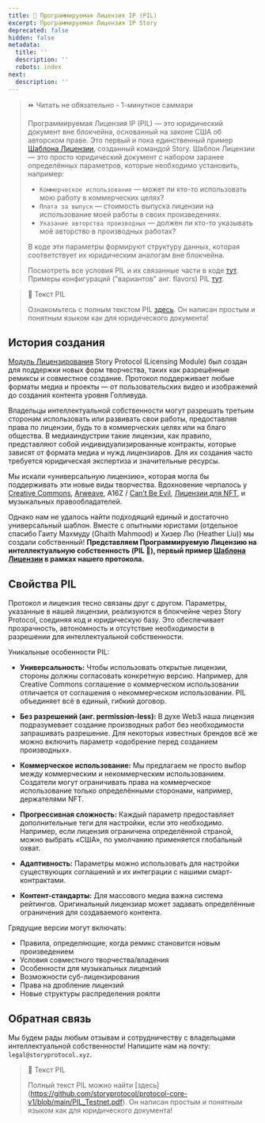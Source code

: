 ```yaml
---
title: 💊 Программируемая Лицензия IP (PIL)
excerpt: Программируемая Лицензия IP Story
deprecated: false
hidden: false
metadata:
  title: ''
  description: ''
  robots: index
next:
  description: ''
---
```

> ⏩ Читать не обязательно - 1-минутное саммари
>
> Программируемая Лицензия IP (PIL) — это юридический документ вне блокчейна, основанный на законе США об авторском праве. Это первый и пока единственный пример [Шаблона Лицензии](doc:license-template), созданный командой Story. Шаблон Лицензии — это просто юридический документ с набором заранее определённых параметров, которые необходимо установить, например:
>
> * `Коммерческое использование` — может ли кто-то использовать мою работу в коммерческих целях?
> * `Плата за выпуск` — стоимость выпуска лицензии на использование моей работы в своих произведениях.
> * `Указание авторства производных` — должен ли кто-то указывать моё авторство в производных работах?
>
> В коде эти параметры формируют структуру данных, которая соответствует их юридическим аналогам вне блокчейна.
>
> Посмотреть все условия PIL и их связанные части в коде [тут](doc:pil-terms). Примеры конфигураций ("вариантов" анг. flavors) PIL [тут](doc:pil-flavors).

> 📘 Текст PIL
>
> Ознакомьтесь с полным текстом PIL [здесь](https://github.com/storyprotocol/protocol-core-v1/blob/main/PIL_Testnet.pdf). Он написан простым и понятным языком как для юридического документа!

## История создания

[Модуль Лицензирования](doc:licensing-module) Story Protocol (Licensing Module) был создан для поддержки новых форм творчества, таких как разрешённые ремиксы и совместное создание. Протокол поддерживает любые форматы медиа и проекты — от пользовательских видео и изображений до создания контента уровня Голливуда.

Владельцы интеллектуальной собственности могут разрешать третьим сторонам использовать или развивать свои работы, предоставляя права по лицензии, будь то в коммерческих целях или на благо общества. В медиаиндустрии такие лицензии, как правило, представляют собой индивидуализированные контракты, которые зависят от формата медиа и нужд лицензиаров. Для их создания часто требуется юридическая экспертиза и значительные ресурсы.

Мы искали «универсальную лицензию», которая могла бы поддерживать эти новые виды творчества. Вдохновение черпалось у [Creative Commons](https://creativecommons.org/mission/), [Arweave](https://mirror.xyz/0x64eA438bd2784F2C52a9095Ec0F6158f847182d9/AjNBmiD4A4Sw-ouV9YtCO6RCq0uXXcGwVJMB5cdfbhE), A16Z / [Can’t Be Evil](https://a16zcrypto.com/posts/article/introducing-nft-licenses/), [Лицензии для NFT](https://james.grimmelmann.net/files/articles/token-bound-nft-license.pdf), и музыкальных правообладателей.

Однако нам не удалось найти подходящий единый и достаточно универсальный шаблон. Вместе с опытными юристами (отдельное спасибо Гаиту Махмуду (Ghaith Mahmood) и Хизер Лю (Heather Liu)) мы создали собственный! **Представляем Программируемую Лицензию на интеллектуальную собственность (PIL 💊), первый пример [Шаблона Лицензии](doc:license-template) в рамках нашего протокола.**

## Свойства PIL

Протокол и лицензия тесно связаны друг с другом. Параметры, указанные в нашей лицензии, реализуются в блокчейне через Story Protocol, соединяя код и юридическую базу. Это обеспечивает прозрачность, автономность и отсутствие необходимости в разрешении для интеллектуальной собственности.

Уникальные особенности PIL:

* **Универсальность:**
Чтобы использовать открытые лицензии, стороны должны согласовать конкретную версию. Например, для Creative Commons соглашение о коммерческом использовании отличается от соглашения о некоммерческом использовании. PIL объединяет всё в единый, гибкий договор.

* **Без разрешений (анг. permission-less):**
В духе Web3 наша лицензия подразумевает создание производных работ без необходимости запрашивать разрешение. Для некоторых известных брендов всё же можно включить параметр «одобрение перед созданием производных».

* **Коммерческое использование:**
Мы предлагаем не просто выбор между коммерческим и некоммерческим использованием. Создатели могут ограничивать права на коммерческое использование только определёнными сторонами, например, держателями NFT.

* **Прогрессивная сложность:**
Каждый параметр предоставляет дополнительные теги для настройки, если это необходимо. Например, если лицензия ограничена определённой страной, можно выбрать «США», по умолчанию применяется глобальный охват.

* **Адаптивность:**
Параметры можно использовать для настройки существующих соглашений и их интеграции с нашими смарт-контрактами.

* **Контент-стандарты:**
Для массового медиа важна система рейтингов. Оригинальный лицензиар может задавать определённые ограничения для создаваемого контента.

Грядущие версии могут включать: 

* Правила, определяющие, когда ремикс становится новым произведением
* Условия совместного творчества/владения
* Особенности для музыкальных лицензий
* Возможности суб-лицензирования
* Права на дробление лицензий
* Новые структуры распределения роялти

## Обратная связь

Мы будем рады любым отзывам и сотрудничеству с владельцами интеллектуальной собственности! Напишите нам на почту: `legal@storyprotocol.xyz`.

> 📘 Текст PIL
>
> Полный текст PIL можно найти [здесь] (https://github.com/storyprotocol/protocol-core-v1/blob/main/PIL_Testnet.pdf). Он написан простым и понятным языком как для юридического документа!

